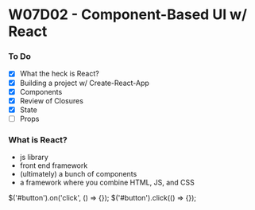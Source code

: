 # W07D02 - Component-Based UI w/ React

### To Do
- [x] What the heck is React?
- [x] Building a project w/ Create-React-App
- [x] Components
- [x] Review of Closures
- [x] State
- [ ] Props

### What is React?
* js library
* front end framework
* (ultimately) a bunch of components
* a framework where you combine HTML, JS, and CSS



$('#button').on('click', () => {});
$('#button').click(() => {});













